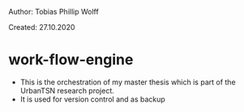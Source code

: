 Author:   Tobias Phillip Wolff

Created:  27.10.2020

# work-flow-engine
- This is the orchestration of my master thesis which is part of the UrbanTSN research project.
- It is used for version control and as backup

